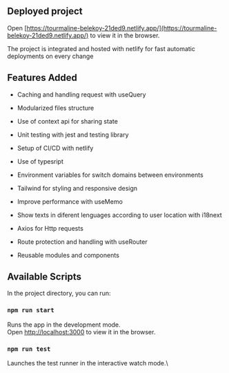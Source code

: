 ## Deployed project

Open [https://tourmaline-belekoy-21ded9.netlify.app/](https://tourmaline-belekoy-21ded9.netlify.app/) to view it in the browser.

The project is integrated and hosted with netlify for fast automatic deployments on every change

## Features Added

- Caching and handling request with useQuery
* Modularized files structure
+ Use of context api for sharing state 
- Unit testing with jest and testing library
* Setup of CI/CD with netlify
+ Use of typesript
- Environment variables for switch domains between environments
* Tailwind for styling and responsive design
+ Improve performance with useMemo
- Show texts in diferent lenguages according to user location with i18next
* Axios for Http requests
+ Route protection and handling with useRouter
- Reusable modules and components


## Available Scripts

In the project directory, you can run:

### `npm run start`

Runs the app in the development mode.\
Open [http://localhost:3000](http://localhost:3000) to view it in the browser.

### `npm run test`

Launches the test runner in the interactive watch mode.\
